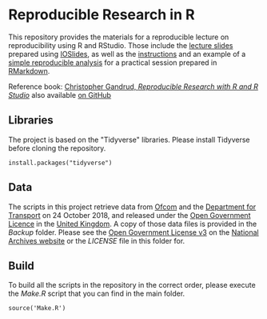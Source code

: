 # Reproducible Research in R

This repository provides the materials for a reproducible lecture on reproducibility using R and RStudio. Those include the [lecture slides](https://sdesabbata.github.io/ReproducibleResearch/Materials/Lecture/ReproducibleResearchWithR.html) prepared using [IOSlides](https://rmarkdown.rstudio.com/ioslides_presentation_format), as well as the [instructions](https://sdesabbata.github.io/ReproducibleResearch/Materials/Practical/Practical_session_instructions.html) and an example of a [simple reproducible analysis](https://sdesabbata.github.io/ReproducibleResearch/Analysis/Reproducible_analysis_in_R.html) for a practical session prepared in [RMarkdown](https://rmarkdown.rstudio.com/).

Reference book: [Christopher Gandrud, *Reproducible Research with R and R Studio*](https://www.crcpress.com/Reproducible-Research-with-R-and-R-Studio/Gandrud/p/book/9781498715379) also available [on GitHub](https://github.com/christophergandrud/Rep-Res-Book)



## Libraries

The project is based on the "Tidyverse" libraries. Please install Tidyverse before cloning the repository.

```{r}
install.packages("tidyverse")
```



## Data

The scripts in this project retrieve data from [Ofcom](https://www.ofcom.org.uk/research-and-data/data/opendata) and the [Department for Transport](https://www.gov.uk/government/organisations/department-for-transport) on 24 October 2018, and released under the [Open Government Licence](http://www.nationalarchives.gov.uk/doc/open-government-licence) in the [United Kingdom](https://www.gov.uk/). A copy of those data files is provided in the *Backup* folder. Please see the [Open Government License v3](http://www.nationalarchives.gov.uk/doc/open-government-licence/version/3/) on the [National Archives website](http://www.nationalarchives.gov.uk/) or the *LICENSE* file in this folder for.



## Build

To build all the scripts in the repository in the correct order, please execute the *Make.R* script that you can find in the main folder.

```{r}
source('Make.R')
```